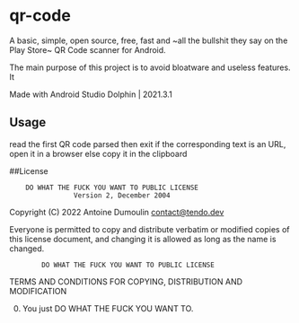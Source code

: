 # qr-code
A basic, simple, open source, free, fast and ~all the bullshit they say on the Play Store~ QR Code scanner for Android.

The main purpose of this project is to avoid bloatware and useless features. 
It 

Made with Android Studio Dolphin | 2021.3.1

## Usage
read the first QR code parsed then exit 
if the corresponding text is an URL, open it in a browser 
else copy it in the clipboard 

##License

        DO WHAT THE FUCK YOU WANT TO PUBLIC LICENSE 
                    Version 2, December 2004 

 Copyright (C) 2022 Antoine Dumoulin <contact@tendo.dev> 

 Everyone is permitted to copy and distribute verbatim or modified 
 copies of this license document, and changing it is allowed as long 
 as the name is changed. 

            DO WHAT THE FUCK YOU WANT TO PUBLIC LICENSE 
   TERMS AND CONDITIONS FOR COPYING, DISTRIBUTION AND MODIFICATION 

  0. You just DO WHAT THE FUCK YOU WANT TO.
